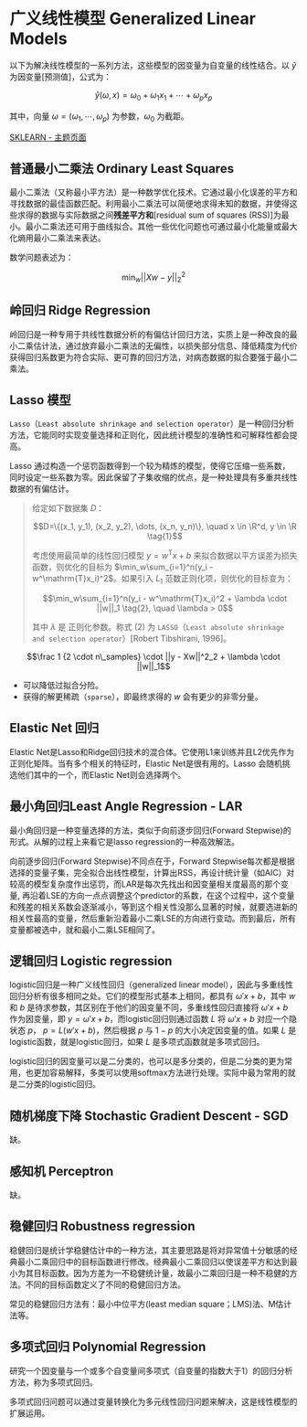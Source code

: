 # 广义线性模型  Generalized Linear Models

以下为解决线性模型的一系列方法，这些模型的因变量为自变量的线性结合。以 $\hat{y}$为因变量[预测值]，公式为：

$$\hat{y}(\omega,x)=\omega_0+\omega_1 x_1+\cdots+\omega_p x_p
$$

其中，向量 $\omega = (\omega_1,⋯,\omega_p)$ 为参数，$ω_0$ 为截距。

[SKLEARN - 主题页面](http://scikit-learn.org/stable/supervised_learning.html)

## 普通最小二乘法 Ordinary Least Squares

最小二乘法（又称最小平方法）是一种数学优化技术。它通过最小化误差的平方和寻找数据的最佳函数匹配。利用最小二乘法可以简便地求得未知的数据，并使得这些求得的数据与实际数据之间**残差平方和**[residual sum of squares (RSS)]为最小。最小二乘法还可用于曲线拟合。其他一些优化问题也可通过最小化能量或最大化熵用最小二乘法来表达。

数学问题表述为：

$$\min_{w}||Xw-y||_2^2$$

## 岭回归 Ridge Regression

岭回归是一种专用于共线性数据分析的有偏估计回归方法，实质上是一种改良的最小二乘估计法，通过放弃最小二乘法的无偏性，以损失部分信息、降低精度为代价获得回归系数更为符合实际、更可靠的回归方法，对病态数据的拟合要强于最小二乘法。

## Lasso 模型

`Lasso`（`Least absolute shrinkage and selection operator`）是一种回归分析方法，它能同时实现变量选择和正则化，因此统计模型的准确性和可解释性都会提高。

Lasso 通过构造一个惩罚函数得到一个较为精炼的模型，使得它压缩一些系数，同时设定一些系数为零。因此保留了子集收缩的优点，是一种处理具有多重共线性数据的有偏估计。

> 给定如下数据集 $D$：
>
> $$D=\{(x_1, y_1), (x_2, y_2), \dots, (x_n, y_n)\}, \quad
> x \in \R^d, y \in \R \tag{1}$$
>
> 考虑使用最简单的线性回归模型 $y=w^\mathrm{T}x+b$ 来拟合数据以平方误差为损失函数，则优化的目标为 $\min_w\sum_{i=1}^n(y_i - w^\mathrm{T}x_i)^2$。如果引入 $L_1$ 范数正则化项，则优化的目标变为：
>
> $$\min_w\sum_{i=1}^n(y_i - w^\mathrm{T}x_i)^2 + \lambda \cdot ||w||_1 \tag{2}, \quad \lambda > 0$$
>
>其中 $\lambda$ 是 正则化参数。称式 $(2)$ 为 `LASSO`（`Least absolute shrinkage and selection operator`）[Robert Tibshirani, 1996]。

$$\frac 1 {2 \cdot n\_samples} \cdot ||y - Xw||^2_2 + \lambda \cdot ||w||_1$$

- 可以降低过拟合分险。
- 获得的解更稀疏（`sparse`），即最终求得的 $w$ 会有更少的非零分量。

## Elastic Net 回归

Elastic Net是Lasso和Ridge回归技术的混合体。它使用L1来训练并且L2优先作为正则化矩阵。当有多个相关的特征时，Elastic Net是很有用的。Lasso 会随机挑选他们其中的一个，而Elastic Net则会选择两个。

## 最小角回归Least Angle Regression - LAR

最小角回归是一种变量选择的方法，类似于向前逐步回归(Forward Stepwise)的形式。从解的过程上来看它是lasso regression的一种高效解法。

向前逐步回归(Forward Stepwise)不同点在于，Forward Stepwise每次都是根据选择的变量子集，完全拟合出线性模型，计算出RSS，再设计统计量（如AIC）对较高的模型复杂度作出惩罚，而LAR是每次先找出和因变量相关度最高的那个变量, 再沿着LSE的方向一点点调整这个predictor的系数，在这个过程中，这个变量和残差的相关系数会逐渐减小，等到这个相关性没那么显著的时候，就要选进新的相关性最高的变量，然后重新沿着最小二乘LSE的方向进行变动。而到最后，所有变量都被选中，就和最小二乘LSE相同了。

## 逻辑回归 Logistic regression

logistic回归是一种广义线性回归（generalized linear model），因此与多重线性回归分析有很多相同之处。它们的模型形式基本上相同，都具有 $\omega'x+b$，其中 $w$ 和 $b$ 是待求参数，其区别在于他们的因变量不同，多重线性回归直接将 $\omega'x+b$ 作为因变量，即 $y=\omega'x+b$，而logistic回归则通过函数 $L$ 将 $\omega'x+b$ 对应一个隐状态 $p$， $p=L(w' x+b)$，然后根据 $p$ 与 $1-p$ 的大小决定因变量的值。如果 $L$ 是logistic函数，就是logistic回归，如果 $L$ 是多项式函数就是多项式回归。

logistic回归的因变量可以是二分类的，也可以是多分类的，但是二分类的更为常用，也更加容易解释，多类可以使用softmax方法进行处理。实际中最为常用的就是二分类的logistic回归。

## 随机梯度下降 Stochastic Gradient Descent - SGD

缺。

## 感知机 Perceptron

缺。

## 稳健回归 Robustness regression

稳健回归是统计学稳健估计中的一种方法，其主要思路是将对异常值十分敏感的经典最小二乘回归中的目标函数进行修改。经典最小二乘回归以使误差平方和达到最小为其目标函数。因为方差为一不稳健统计量，故最小二乘回归是一种不稳健的方法。不同的目标函数定义了不同的稳健回归方法。

常见的稳健回归方法有：最小中位平方(least median square；LMS)法、M估计法等。

## 多项式回归 Polynomial Regression

研究一个因变量与一个或多个自变量间多项式（自变量的指数大于1）的回归分析方法，称为多项式回归。

多项式回归问题可以通过变量转换化为多元线性回归问题来解决，这是线性模型的扩展运用。
